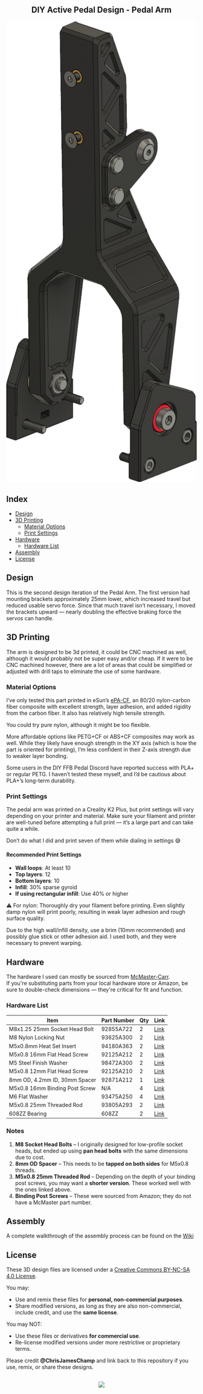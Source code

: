<h2 align="center">DIY Active Pedal Design - Pedal Arm</h2>
<div align="center">
  <img width="800" alt="Header" src="https://github.com/chrisjameschamp/DIY-Active-Pedal-Design/blob/main/Design%20Files/Pedal%20Arm/Images/Champ_PedalArm_V2.png">
</div>

## Index

- [Design](#design)
- [3D Printing](#3d-printing)
   - [Material Options](#material-options)
   - [Print Settings](#print-settings)
- [Hardware](#hardware)
   - [Hardware List](#hardware-list)
- [Assembly](#assembly)
- [License](#license)

## Design

This is the second design iteration of the Pedal Arm. The first version had mounting brackets approximately 25mm lower, which increased travel but reduced usable servo force. Since that much travel isn’t necessary, I moved the brackets upward — nearly doubling the effective braking force the servos can handle.

## 3D Printing

The arm is designed to be 3d printed, it could be CNC machined as well, although it would probably not be super easy and/or cheap.  If it were to be CNC machined however, there are a lot of areas that could be simplified or adjusted with drill taps to eliminate the use of some hardware.

### Material Options

I’ve only tested this part printed in eSun’s [ePA-CF](https://a.co/d/0XDH10W), an 80/20 nylon-carbon fiber composite with excellent strength, layer adhesion, and added rigidity from the carbon fiber. It also has relatively high tensile strength.

You could try pure nylon, although it might be too flexible.

More affordable options like PETG+CF or ABS+CF composites may work as well. While they likely have enough strength in the XY axis (which is how the part is oriented for printing), I’m less confident in their Z-axis strength due to weaker layer bonding.

Some users in the DIY FFB Pedal Discord have reported success with PLA+ or regular PETG. I haven’t tested these myself, and I’d be cautious about PLA+’s long-term durability.

### Print Settings

The pedal arm was printed on a Creality K2 Plus, but print settings will vary depending on your printer and material. Make sure your filament and printer are well-tuned before attempting a full print — it’s a large part and can take quite a while.

Don’t do what I did and print seven of them while dialing in settings 😅

#### Recommended Print Settings

- **Wall loops**: At least 10
- **Top layers**: 12
- **Bottom layers**: 10
- **Infill**: 30% sparse gyroid
- **If using rectangular infill**: Use 40% or higher

⚠️ For nylon:
Thoroughly dry your filament before printing. Even slightly damp nylon will print poorly, resulting in weak layer adhesion and rough surface quality.

Due to the high wall/infill density, use a brim (10mm recommended) and possibly glue stick or other adhesion aid. I used both, and they were necessary to prevent warping.

## Hardware

The hardware I used can mostly be sourced from [McMaster-Carr](https://www.mcmaster.com/).  
If you're substituting parts from your local hardware store or Amazon, be sure to double-check dimensions — they're critical for fit and function.

### Hardware List

| **Item**                        | **Part Number** | **Qty** | **Link** |
|---------------------------------|-----------------|---------|----------|
| M8x1.25 25mm Socket Head Bolt   | 92855A722       | 2       | [Link](https://www.mcmaster.com/92855A722/) |
| M8 Nylon Locking Nut            | 93625A300       | 2       | [Link](https://www.mcmaster.com/93625A300/) |
| M5x0.8mm Heat Set Insert        | 94180A363       | 2       | [Link](https://www.mcmaster.com/94180A363/) |
| M5x0.8 16mm Flat Head Screw     | 92125A212       | 2       | [Link](https://www.mcmaster.com/92125A212/) |
| M5 Steel Finish Washer          | 98472A300       | 2       | [Link](https://www.mcmaster.com/98472A300/) |
| M5x0.8 12mm Flat Head Screw     | 92125A210       | 2       | [Link](https://www.mcmaster.com/92125A210/) |
| 8mm OD, 4.2mm ID, 30mm Spacer   | 92871A212       | 1       | [Link](https://www.mcmaster.com/92871A212/) |
| M5x0.8 16mm Binding Post Screw  | N/A             | 4       | [Link](https://a.co/d/4SsfVXW) |
| M6 Flat Washer                  | 93475A250       | 4       | [Link](https://www.mcmaster.com/93475A250/) |
| M5x0.8 25mm Threaded Rod        | 93805A293       | 2       | [Link](https://www.mcmaster.com/93805A293/) |
| 608ZZ Bearing                   | 608ZZ           | 2       | [Link](https://a.co/d/8xCCTFy) |

### Notes

1. **M8 Socket Head Bolts** – I originally designed for low-profile socket heads, but ended up using **pan head bolts** with the same dimensions due to cost.
2. **8mm OD Spacer** – This needs to be **tapped on both sides** for M5x0.8 threads.
3. **M5x0.8 25mm Threaded Rod** – Depending on the depth of your binding post screws, you may want a **shorter version**. These worked well with the ones linked above.
4. **Binding Post Screws** – These were sourced from Amazon; they do not have a McMaster part number.


## Assembly

A complete walkthrough of the assembly process can be found on the [Wiki](https://github.com/chrisjameschamp/DIY-Active-Pedal-Design/wiki/)

## License

These 3D design files are licensed under a [Creative Commons BY-NC-SA 4.0 License](https://creativecommons.org/licenses/by-nc-sa/4.0/).

You may:
- Use and remix these files for **personal, non-commercial purposes**.
- Share modified versions, as long as they are also non-commercial, include credit, and use the **same license**.

You may NOT:
- Use these files or derivatives **for commercial use**.
- Re-license modified versions under more restrictive or proprietary terms.

Please credit **@ChrisJamesChamp** and link back to this repository if you use, remix, or share these designs.

##

<div align="center">
  <a href="https://paypal.me/Champeau?country.x=US&locale.x=en_US"><img src="https://img.shields.io/badge/Buy_Me_A_Coffee-FFDD00?style=for-the-badge&logo=buy-me-a-coffee&logoColor=black"></a>
</div>